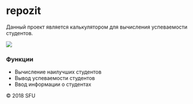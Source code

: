 # repozit
<p>Данный проект является калькулятором для вычисления успеваемости студентов.</p>
<img src="https://fiverr-res.cloudinary.com/images/t_thumbnail3_3,q_auto,f_auto/gigs2/98341300/original/5d42a2edd54b08a2505a24cf3af9e96b364f8e40/do-simple-hand-drawn-illustration.jpg"/>
<h3>Функции</h3>
<ul>
 <li>Вычисление наилучших студентов</li>
 <li>Вывод успеваемости студентов</li>
 <li>Ввод информации о студентах</li>
</ul>
<p>© 2018 SFU</p>
